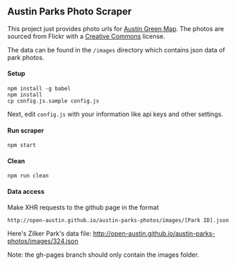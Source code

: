 Austin Parks Photo Scraper
---

This project just provides photo urls for [Austin Green Map](https://github.com/open-austin/austingreenmap).
The photos are sourced from Flickr with a
[Creative Commons](https://www.flickr.com/creativecommons/) license.

The data can be found in the `/images` directory which contains json data of
park photos.

#### Setup

```
npm install -g babel
npm install
cp config.js.sample config.js
```

Next, edit `config.js` with your information like api keys and other settings.

#### Run scraper

```
npm start
```

#### Clean

```
npm run clean
```

#### Data access

Make XHR requests to the github page in the format

```
http://open-austin.github.io/austin-parks-photos/images/[Park ID].json
```

Here's Zilker Park's data file: http://open-austin.github.io/austin-parks-photos/images/324.json

Note: the gh-pages branch should only contain the images folder.
